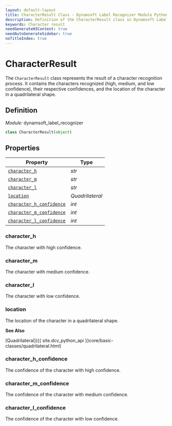 ```yaml
---
layout: default-layout
title: CharacterResult Class - Dynamsoft Label Recognizer Module Python Edition API Reference
description: Definition of the CharacterResult class in Dynamsoft Label Recognizer Module Python Edition.
keywords: Character result
needGenerateH3Content: true
needAutoGenerateSidebar: true
noTitleIndex: true
---
```


# CharacterResult

The `CharacterResult` class represents the result of a character recognition process. It contains the characters recognized (high, medium, and low confidence), their respective confidences, and the location of the character in a quadrilateral shape.

## Definition

*Module:* dynamsoft_label_recognizer

```python
class CharacterResult(object)
```

## Properties
  
| Property  | Type |
|---------- | ---- |
| [`character_h`](#character_h) | *str* |
| [`character_m`](#character_m) | *str* |
| [`character_l`](#character_l) | *str* |
| [`location`](#location) | *Quadrilateral* |
| [`character_h_confidence`](#character_h_confidence) | *int* |
| [`character_m_confidence`](#character_m_confidence) | *int* |
| [`character_l_confidence`](#character_l_confidence) | *int* |

### character_h

The character with high confidence.

### character_m

The character with medium confidence.

### character_l

The character with low confidence.

### location

The location of the character in a quadrilateral shape.

**See Also**

[Quadrilateral]({{ site.dcv_python_api }}core/basic-classes/quadrilateral.html)

### character_h_confidence

The confidence of the character with high confidence.

### character_m_confidence

The confidence of the character with medium confidence.

### character_l_confidence

The confidence of the character with low confidence.

